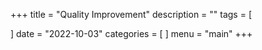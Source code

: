 +++
title = "Quality Improvement"
description = ""
tags = [

]
date = "2022-10-03"
categories = [
]
menu = "main"
+++






